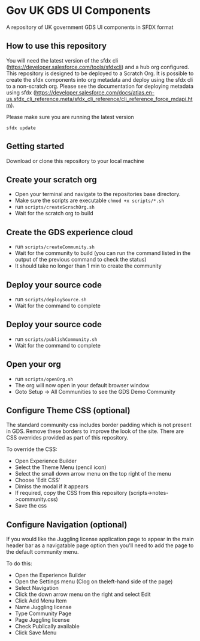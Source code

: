 # Gov UK GDS UI Components

A repository of UK government GDS UI components in SFDX format


## How to use this repository

You will need the latest version of the sfdx cli (https://developer.salesforce.com/tools/sfdxcli) and a hub org configured.  This repository is designed to be deployed to a Scratch Org.  It is possible to create the sfdx components into org metadata and deploy using the sfdx cli to a non-scratch org.  Please see the documentation for deploying metadata using sfdx (https://developer.salesforce.com/docs/atlas.en-us.sfdx_cli_reference.meta/sfdx_cli_reference/cli_reference_force_mdapi.htm).


Please make sure you are running the latest version

`sfdx update`

## Getting started

Download or clone this repository to your local machine


## Create your scratch org

 - Open your terminal and navigate to the repositories base directory.
 - Make sure the scripts are executable `chmod +x scripts/*.sh`
 - run `scripts/createScrachOrg.sh`
 - Wait for the scratch org to build


## Create the GDS experience cloud
 
 - run `scripts/createCommunity.sh`
 - Wait for the community to build (you can run the command listed in the output of the previous command to check the status)
 - It should take no longer than 1 min to create the community


## Deploy your source code

 - run `scripts/deploySource.sh`
 - Wait for the command to complete


## Deploy your source code

 - run `scripts/publishCommunity.sh`
 - Wait for the command to complete


## Open your org

 - run `scripts/openOrg.sh`
 - The org will now open in your default browser window
 - Goto Setup -> All Communities to see the GDS Demo Community


## Configure Theme CSS (optional)

The standard community css includes border padding which is not present in GDS.  Remove these borders to improve the 
look of the site.  There are CSS overrides provided as part of this repository.

To override the CSS:
 - Open Experience Builder
 - Select the Theme Menu (pencil icon)
 - Select the small down arrow menu on the top right of the menu
 - Choose 'Edit CSS'
 - Dimiss the modal if it appears
 - If required, copy the CSS from this repository (scripts->notes->community.css)
 - Save the css

## Configure Navigation (optional)
 
If you would like the Juggling license application page to appear in the main header bar as a navigatable page option then you'll need to add the page to the default community menu.

To do this:

 - Open the Experience Builder
 - Open the Settings menu (Clog on theleft-hand side of the page)
 - Select Navigation
 - Click the down arrow menu on the right and select Edit
 - Click Add Menu Item
 - Name Juggling license
 - Type Community Page
 - Page Juggling license
 - Check Publically available
 - Click Save Menu
